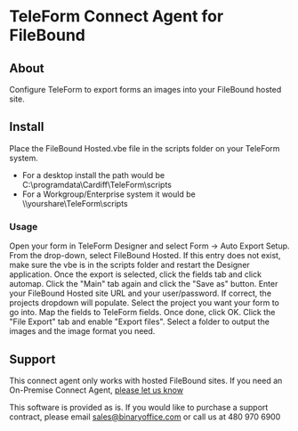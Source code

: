 # TeleForm Connect Agent for FileBound
## About
Configure TeleForm to export forms an images into your FileBound hosted site.

## Install
Place the FileBound Hosted.vbe file in the scripts folder on your TeleForm system. 
* For a desktop install the path would be C:\programdata\Cardiff\TeleForm\scripts
* For a Workgroup/Enterprise system it would be \\\yourshare\TeleForm\scripts

### Usage
Open your form in TeleForm Designer and select Form -> Auto Export Setup. From the drop-down, select FileBound Hosted. If this entry does not exist, make sure the vbe is in the scripts folder and restart the Designer application. Once the export is selected, click the fields tab and click automap. Click the "Main" tab again and click the "Save as" button. Enter your FileBound Hosted site URL and your user/password. If correct, the projects dropdown will populate. Select the project you want your form to go into. Map the fields to TeleForm fields. Once done, click OK. Click the "File Export" tab and enable "Export files". Select a folder to output the images and the image format you need.


## Support
This connect agent only works with hosted FileBound sites. If you need an On-Premise Connect Agent, [please let us know](https://github.com/BinaryOffice/TeleFormFileBound/issues)

This software is provided as is. If you would like to purchase a support contract, please email sales@binaryoffice.com or call us at 480 970 6900
